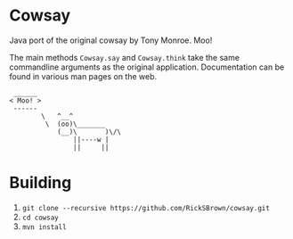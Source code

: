 # Cowsay
Java port of the original cowsay by Tony Monroe. Moo!

The main methods `Cowsay.say` and `Cowsay.think` take the same commandline arguments as the original application.
Documentation can be found in various man pages on the web.

```
 ______
< Moo! >
 ------
        \   ^__^
         \  (oo)\_______
            (__)\       )\/\
                ||----w |
                ||     ||
```

# Building
1. `git clone --recursive https://github.com/RickSBrown/cowsay.git`
2. `cd cowsay`
3. `mvn install`
